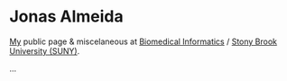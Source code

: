 Jonas Almeida
==========

[My](http://jonasalmeida.info) public page & miscelaneous at [Biomedical Informatics](bmi.stonybrookmedicine.edu/people) / [Stony Brook University (SUNY)](http://www.stonybrook.edu/).

...
